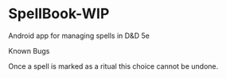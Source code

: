 # SpellBook-WIP
Android app for managing spells in D&D 5e

Known Bugs

Once a spell is marked as a ritual this choice cannot be undone.

